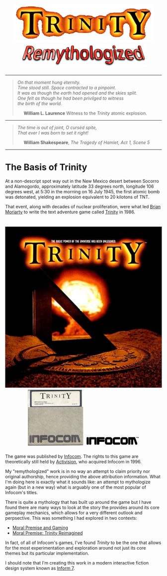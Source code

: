 <h1 align="center">

<img src="https://raw.githubusercontent.com/jeffnyman/trinity-remythologized/master/assets/trinity-word-title.png" alt="Trinity"/>
<img src="https://raw.githubusercontent.com/jeffnyman/trinity-remythologized/master/assets/remythologized.png">
</h1>

---

> _On that moment hung eternity.<br>
> Time stood still. Space contracted to a pinpoint.<br>
> It was as though the earth had opened and the skies split.<br>
> One felt as though he had been privilged to witness<br>
> the birth of the world._
>
> &nbsp;&nbsp;&nbsp;&nbsp; **William L. Laurence** Witness to the _Trinity_ atomic explosion.

---

> _The time is out of joint, O cursèd spite,<br>
> That ever I was born to set it right!_
>
> &nbsp;&nbsp;&nbsp;&nbsp; **William Shakespeare**, _The Tragedy of Hamlet, Act 1, Scene 5_

---

# The Basis of Trinity

At a non-descript spot way out in the New Mexico desert between Socorro and Alamogordo, approximately latitude 33 degrees north, longitude 106 degrees west, at 5:30 in the morning on 16 July 1945, the first atomic bomb was detonated, yielding an explosion equivalent to 20 kilotons of TNT.

That event, along with decades of nuclear proliferation, were what led [Brian Moriarty](https://en.wikipedia.org/wiki/Brian_Moriarty) to write the text adventure game called [Trinity](<https://en.wikipedia.org/wiki/Trinity_(video_game)>) in 1986.

<h1 align="center">

<img src="https://raw.githubusercontent.com/jeffnyman/trinity-remythologized/master/assets/trinity-box-art.jpg" alt="Trinity Box Art"/>
<img src="https://raw.githubusercontent.com/jeffnyman/trinity-remythologized/master/assets/trinity-disk.jpg" alt="Trinity Infocom"/>
<img src="https://raw.githubusercontent.com/jeffnyman/trinity-remythologized/master/assets/infocom.gif" alt="Infocom"/>
</h1>

The game was published by [Infocom](https://en.wikipedia.org/wiki/Infocom). The rights to this game are theoretically still held by [Activision](https://en.wikipedia.org/wiki/Activision), who acquired Infocom in 1996.

My "remythologized" work is in no way an attempt to claim priority nor original authorship, hence providing the above attribution information. What I'm doing here is exactly what it sounds like: an attempt to mythologize again (but in a new way) what is arguably one of the most popular of Infocom's titles.

There is quite a mythology that has built up around the game but I have found there are many ways to look at the story the provides around its core gameplay mechanics, which allows for a very different outlook and perpsective. This was something I had explored in two contexts:

- [Moral Premise and Gaming](https://intfiction.org/t/moral-premise-and-gaming/1484)
- [Moral Premise: Trinity Reimagined](https://intfiction.org/t/moral-premise-trinity-reimagined/1496)

In fact, of all of Infocom's games, I've found _Trinity_ to be the one that allows for the most experimentation and exploration around not just its core themes but its particular implementation.

I should note that I'm creating this work in a modern interactive fiction design system known as [Inform 7](http://inform7.com/).
